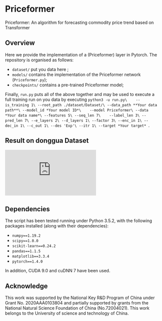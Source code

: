 # Priceformer
Priceformer: An algorithm for forecasting commodity price trend based on Transformer

## Overview
Here we provide the implementation of a  (Priceformer) layer in Pytorch. The repository is organised as follows:
- `dataset/` put you data here ;
- `models/` contains the implementation of the Priceformer network (`Priceformer.py`);
- `checkpoints/` contains a pre-trained Priceformer model;


Finally, `run.py` puts all of the above together and may be used to execute a full training run on you data by executing 
`python3 -u run.py\   
--is_training 1\
--root_path ./dataset/Dataset/\
--data_path **Your data path**\
--model_id *Your model ID*\   
--model Priceformer\
--data *Your data name*\
--features S\
--seq_len 7\   
--label_len 3\
--pred_len 7\
--e_layers 2\
--d_layers 1\
--factor 3\
--enc_in 1\
--dec_in 1\
--c_out 1\
--des 'Exp'\
--itr 1\
--target *Your target*
`.

## Result on donggua Dataset
![image](https://github.com/naminshenren/Priceformer/blob/master/test_results/40.pdf)

## Dependencies

The script has been tested running under Python 3.5.2, with the following packages installed (along with their dependencies):

- `numpy==1.19.2`
- `scipy==1.0.0`
- `scikit-learn==0.24.2`
- `pandas==1.1.5`
- `matplotlib==3.3.4`
- `pytorch==1.4.0`

In addition, CUDA 9.0 and cuDNN 7 have been used.

## Acknowledge
This work was supported by the National Key R&D Program of China under Grant No. 2020AAA0103804 and partially supported by grants from the National Natural Science Foundation of China (No.72004021). This work belongs to the University of science and technology of China.

